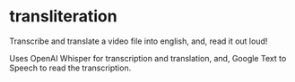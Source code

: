 # transliteration
Transcribe and translate a video file into english, and, read it out loud!

Uses OpenAI Whisper for transcription and translation, and, Google Text to Speech to read the transcription.
